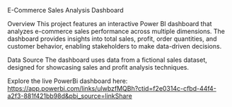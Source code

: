 E-Commerce Sales Analysis Dashboard

Overview
This project features an interactive Power BI dashboard that analyzes e-commerce sales performance across multiple dimensions. The dashboard provides insights into total sales, profit, order quantities, and customer behavior, enabling stakeholders to make data-driven decisions.

Data Source
The dashboard uses data from a fictional sales dataset, designed for showcasing sales and profit analysis techniques.

Explore the live PowerBi dashboard here:
https://app.powerbi.com/links/ulwbzfMQBh?ctid=f2e0314c-cfbd-44f4-a2f3-881f421bb98d&pbi_source=linkShare
